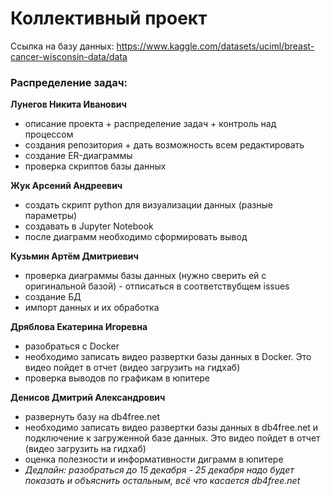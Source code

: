 # Коллективный проект

Ссылка на базу данных: https://www.kaggle.com/datasets/uciml/breast-cancer-wisconsin-data/data

### Распределение задач:
**Лунегов Никита Иванович**
 - описание проекта + распределение задач + контроль над процессом
 - создания репозитория + дать возможность всем редактировать
 - создание ER-диаграммы
 - проверка скриптов базы данных

**Жук Арсений Андреевич** 
 - создать скрипт python для визуализации данных (разные параметры)
 - создавать в Jupyter Notebook
 - после диаграмм необходимо сформировать вывод

**Кузьмин Артём Дмитриевич**
 - проверка диаграммы базы данных (нужно сверить ей с оригинальной базой) - отписаться в соответствубщем issues
 - создание БД
 - импорт данных и их обработка

**Дряблова Екатерина Игоревна**
 - разобраться с Docker
 - необходимо записать видео развертки базы данных в Docker. Это видео пойдет в отчет (видео загрузить на гидхаб)
 - проверка выводов по графикам в юпитере

**Денисов Дмитрий Александрович**
 - развернуть базу на db4free.net
 - необходимо записать видео развертки базы данных в db4free.net и подключение к загруженной базе данных. Это видео пойдет в отчет (видео загрузить на гидхаб)
 - оценка полезности и информативности диграмм в юпитере
 - *Дедлайн: разобраться до 15 декабря - 25 декабря надо будет показать и объяснить остальным, всё что касается db4free.net*
